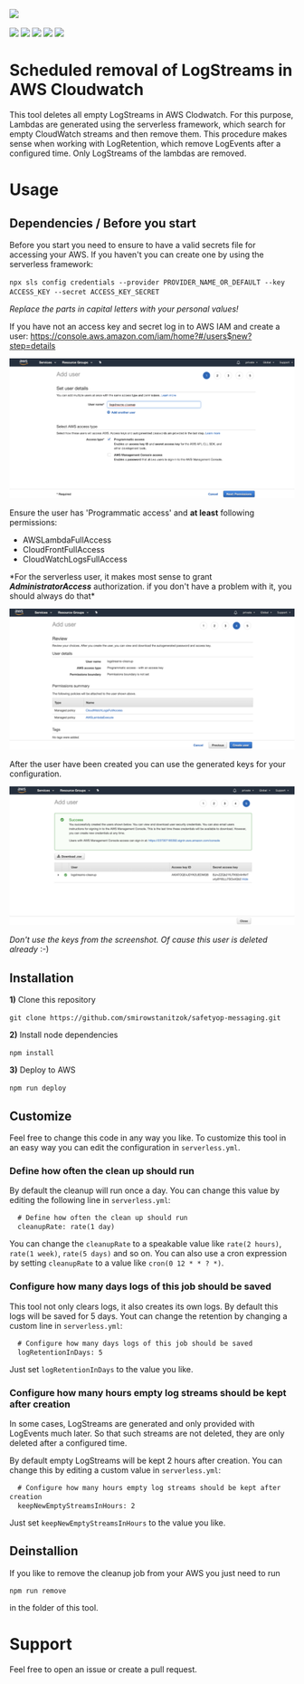 ![](https://devtoday-assets.s3.eu-central-1.amazonaws.com/devtoday_cl.png)

![](https://img.shields.io/david/smirowstanitzok/logstreams-cleanup) ![](https://img.shields.io/github/issues/smirowstanitzok/logstreams-cleanup) ![](https://img.shields.io/github/license/smirowstanitzok/logstreams-cleanup) ![](https://img.shields.io/github/package-json/v/smirowstanitzok/logstreams-cleanup) ![](https://img.shields.io/badge/Code-TypeScript-informational?style=flat&logo=typescript&logoColor=white&color=2bbc8a)

# Scheduled removal of LogStreams in AWS Cloudwatch

This tool deletes all empty LogStreams in AWS Clodwatch. For this purpose, Lambdas are generated using the serverless framework, which search for empty CloudWatch streams and then remove them. This procedure makes sense when working with LogRetention, which remove LogEvents after a configured time. Only LogStreams of the lambdas are removed.

# Usage

## Dependencies / Before you start

Before you start you need to ensure to have a valid secrets file for accessing your AWS. If you haven't you can create one by using the serverless framework:

`npx sls config credentials --provider PROVIDER_NAME_OR_DEFAULT --key ACCESS_KEY --secret ACCESS_KEY_SECRET`

_Replace the parts in capital letters with your personal values!_

If you have not an access key and secret log in to AWS IAM and create a user: https://console.aws.amazon.com/iam/home?#/users$new?step=details

![](blob/create.png?raw=true)

Ensure the user has 'Programmatic access' and **at least** following permissions:

-   AWSLambdaFullAccess
-   CloudFrontFullAccess
-   CloudWatchLogsFullAccess

\*For the serverless user, it makes most sense to grant **_AdministratorAccess_** authorization. if you don't have a problem with it, you should always do that\*

![](blob/permissions.png?raw=true)

After the user have been created you can use the generated keys for your configuration.

![](blob/keys.png?raw=true)

_Don't use the keys from the screenshot. Of cause this user is deleted already_ :-)

## Installation

**1)** Clone this repository

`git clone https://github.com/smirowstanitzok/safetyop-messaging.git`

**2)** Install node dependencies

`npm install`

**3)** Deploy to AWS

`npm run deploy`

## Customize

Feel free to change this code in any way you like. To customize this tool in an easy way you can edit the configuration in `serverless.yml`.

### Define how often the clean up should run

By default the cleanup will run once a day. You can change this value by editing the following line in `serverless.yml`:

```
  # Define how often the clean up should run
  cleanupRate: rate(1 day)
```

You can change the `cleanupRate` to a speakable value like `rate(2 hours)`, `rate(1 week)`, `rate(5 days)` and so on. You can also use a cron expression by setting `cleanupRate` to a value like `cron(0 12 * * ? *)`.

### Configure how many days logs of this job should be saved

This tool not only clears logs, it also creates its own logs. By default this logs will be saved for 5 days. Yout can change the retention by changing a custom line in `serverless.yml`:

```
  # Configure how many days logs of this job should be saved
  logRetentionInDays: 5
```

Just set `logRetentionInDays` to the value you like.

### Configure how many hours empty log streams should be kept after creation

In some cases, LogStreams are generated and only provided with LogEvents much later. So that such streams are not deleted, they are only deleted after a configured time.

By default empty LogStreams will be kept 2 hours after creation. You can change this by editing a custom value in `serverless.yml`:

```
  # Configure how many hours empty log streams should be kept after creation
  keepNewEmptyStreamsInHours: 2
```

Just set `keepNewEmptyStreamsInHours` to the value you like.

## Deinstallion

If you like to remove the cleanup job from your AWS you just need to run

```
npm run remove
```

in the folder of this tool.

# Support

Feel free to open an issue or create a pull request.

